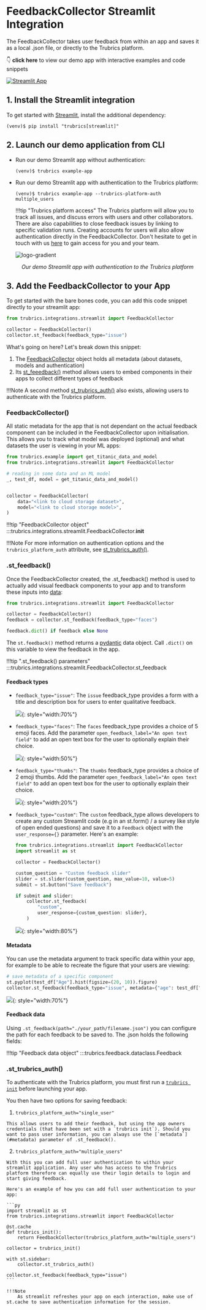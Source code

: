 # FeedbackCollector Streamlit Integration
The FeedbackCollector takes user feedback from within an app and saves it as a local .json file, or directly to the Trubrics platform.

👇 **click here** to view our demo app with interactive examples and code snippets

[![Streamlit App](https://static.streamlit.io/badges/streamlit_badge_black_white.svg)](https://trubrics-titanic-example.streamlit.app)

## 1. Install the Streamlit integration
To get started with [Streamlit](https://streamlit.io/), install the additional dependency:

```console
(venv)$ pip install "trubrics[streamlit]"
```

## 2. Launch our demo application from CLI
- Run our demo Streamlit app without authentication:
    ```console
    (venv)$ trubrics example-app
    ```
  
- Run our demo Streamlit app with authentication to the Trubrics platform:
    ```console
    (venv)$ trubrics example-app --trubrics-platform-auth multiple_users
    ```

    !!!tip "Trubrics platform access"
        The Trubrics platform will allow you to track all issues, and discuss errors with users and other collaborators. There are also capabilities to close feedback issues by linking to specific validation runs. Creating accounts for users will also allow authentication directly in the FeedbackCollector. Don't hesitate to get in touch with us [here](https://trubrics.com/demo/) to gain access for you and your team.

    ![logo-gradient](./assets/titanic-feedback-example.png)
    <p align="center"><em>Our demo Streamlit app with authentication to the Trubrics platform</em></p>


## 3. Add the FeedbackCollector to your App
To get started with the bare bones code, you can add this code snippet directly to your streamlit app:
```py
from trubrics.integrations.streamlit import FeedbackCollector

collector = FeedbackCollector()
collector.st_feedback(feedback_type="issue")
```

What's going on here? Let's break down this snippet:

1. The [FeedbackCollector](#feedbackcollector) object holds all metadata (about datasets, models and authentication)
2. Its [st_feeedback()](#st_feedback) method allows users to embed components in their apps to collect different
   types of feedback

!!!Note
    A second method [st_trubrics_auth()](#st_trubrics_auth) also exists, allowing users to authenticate with the Trubrics platform.

### FeedbackCollector()

All static metadata for the app that is not dependant on the actual feedback component can be included in the FeedbackCollector upon initialisation. This allows you to track what model was deployed (optional) and what datasets the user is viewing in your ML apps:

```py
from trubrics.example import get_titanic_data_and_model
from trubrics.integrations.streamlit import FeedbackCollector

# reading in some data and an ML model
_, test_df, model = get_titanic_data_and_model()


collector = FeedbackCollector(
    data="<link to cloud storage dataset>",
    model="<link to cloud storage model>",
)
```

!!!tip "FeedbackCollector object"
    :::trubrics.integrations.streamlit.FeedbackCollector.__init__

!!!Note
    For more information on authentication options and the `trubrics_platform_auth` attribute, see [st_trubrics_auth()](#st_trubrics_auth).

### .st_feedback()
Once the FeedbackCollector created, the .st_feedback() method is used to actually add visual feedback components to your app and to transform these inputs into [data](#feedback-data):

```py
from trubrics.integrations.streamlit import FeedbackCollector

collector = FeedbackCollector()
feedback = collector.st_feedback(feedback_type="faces")

feedback.dict() if feedback else None
```

The `st.feedback()` method returns a [pydantic](https://docs.pydantic.dev/) data object. Call `.dict()` on this variable to view the feedback in the app.

!!!tip ".st_feedback() parameters"
    :::trubrics.integrations.streamlit.FeedbackCollector.st_feedback

#### Feedback types
- `feedback_type="issue"`:
  The `issue` feedback_type provides a form with a title and description box for users to enter qualitative feedback.

  ![](./assets/feedback-issue.png){: style="width:70%"}

- `feedback_type="faces"`:
  The `faces` feedback_type provides a choice of 5 emoji faces. Add the parameter `open_feedback_label="An open text field"` to add an open text box for the user to optionally explain their choice.

  ![](./assets/feedback-faces.png){: style="width:50%"}

- `feedback_type="thumbs"`:
  The `thumbs` feedback_type provides a choice of 2 emoji thumbs. Add the parameter `open_feedback_label="An open text field"` to add an open text box for the user to optionally explain their choice.

  ![](./assets/feedback-thumbs.png){: style="width:20%"}

- `feedback_type="custom"`:
  The `custom` feedback_type allows developers to create any custom Streamlit code (e.g in an st.form() / a survey like style of open ended questions) and save it to a `Feedback` object with the `user_response={}` parameter.
  Here's an example:
  ```py
  from trubrics.integrations.streamlit import FeedbackCollector
  import streamlit as st

  collector = FeedbackCollector()

  custom_question = "Custom feedback slider"
  slider = st.slider(custom_question, max_value=10, value=5)
  submit = st.button("Save feedback")

  if submit and slider:
      collector.st_feedback(
          "custom",
          user_response={custom_question: slider},
      )
  ```
  ![](./assets/feedback-custom.png){: style="width:80%"}

#### Metadata
You can use the metadata argument to track specific data within your app, for example to be able to recreate the figure that your users are viewing:

```py
# save metadata of a specific component
st.pyplot(test_df["Age"].hist(figsize=(20, 10)).figure)
collector.st_feedback(feedback_type="issue", metadata={"age": test_df["Age"].to_list()})
```

![](./assets/feedback-metadata.png){: style="width:70%"}

#### Feedback data
Using `.st_feedback(path="./your_path/filename.json")` you can configure the path for each feedback to be saved to. The .json holds the following fields:

!!!tip "Feedback data object"
    :::trubrics.feedback.dataclass.Feedback


### .st_trubrics_auth()
To authenticate with the Trubrics platform, you must first run a [`trubrics init`](./trubrics_cli.md#2-connect-to-the-trubrics-platform-with-trubrics-init) before launching your app.

You then have two options for saving feedback:

  1. `trubrics_platform_auth="single_user"`
     
    This allows users to add their feedback, but using the app owners credentials (that have been set with a `trubrics init`). Should you want to pass user information, you can always use the [`metadata`](#metadata) parameter of .st_feedback().

  2. `trubrics_platform_auth="multiple_users"`
     
    With this you can add full user authentication to within your streamlit application. Any user who has access to the Trubrics platform therefore can equally use their login details to login and start giving feedback.

    Here's an example of how you can add full user authentication to your app:

    ```py
    import streamlit as st
    from trubrics.integrations.streamlit import FeedbackCollector

    @st.cache
    def trubrics_init():
        return FeedbackCollector(trubrics_platform_auth="multiple_users")

    collector = trubrics_init()

    with st.sidebar:
        collector.st_trubrics_auth()

    collector.st_feedback(feedback_type="issue")
    ```

    !!!Note
        As streamlit refreshes your app on each interaction, make use of st.cache to save authentication information for the session.
